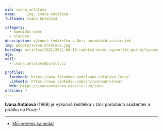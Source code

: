 ```yaml
---
uid: ivana.antalova
name:     Ing. Ivana Antalová
fullname: Ivana Antalová

category:
  - kandidat-obec
  - clenove
description: výkonná ředitelka v Unii porodních asistentek
img: people/ivana-antalova.jpg
heroImg: articles/2021/2021-04-16-radnice-neumi-vysvetlit-pul-milionovy-pro-valentu.jpg
age: 
mail:
  - ivana.antalova@pirati.cz
 
profiles:
  facebook: https://www.facebook.com/ivana.antalova.love/ 
  LinkedIn: https://www.linkedin.com/in/ivanaantalova/
  Web: https://ivanaantalova.wixsite.com/ivka
ordclen: 4
---
```


**Ivana Antalová** (1969) je výkonná ředitelka v Unii porodních asistentek a pirátka na Praze 1. 

---

* [Můj veřejný kalendář](https://calendar.google.com/calendar/u/2?cid=cGlyYXRrYS5hbnRhbG92YUBnbWFpbC5jb20)
